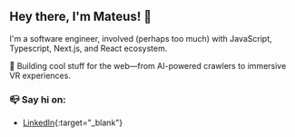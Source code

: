 ## Hey there, I'm Mateus! 👋

I'm a software engineer, involved (perhaps too much) with JavaScript, Typescript, Next.js, and React ecosystem.

🚀 Building cool stuff for the web—from AI-powered crawlers to immersive VR experiences. 

### 📪 Say hi on:
- [LinkedIn](https://www.linkedin.com/in/mateus-fontoura-701433213/){:target="_blank"}





